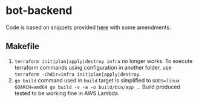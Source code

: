# bot-backend

Code is based on snippets provided [here](https://medium.com/swlh/serverless-super-simple-api-development-with-go-terraform-and-aws-lambda-cc2dd6c531cb) with some amendments:

## Makefile

1. `terraform init|plan|apply|destroy infra` no longer works. To execute terraform commands using configuration in another folder, use `terraform -chdir=infra init|plan|apply|destroy`.
2. `go build` command used in `build` target is simplified to `GOOS=linux GOARCH=amd64 go build -v -a -o build/bin/app .`. Build produced tested to be working fine in AWS Lambda.
